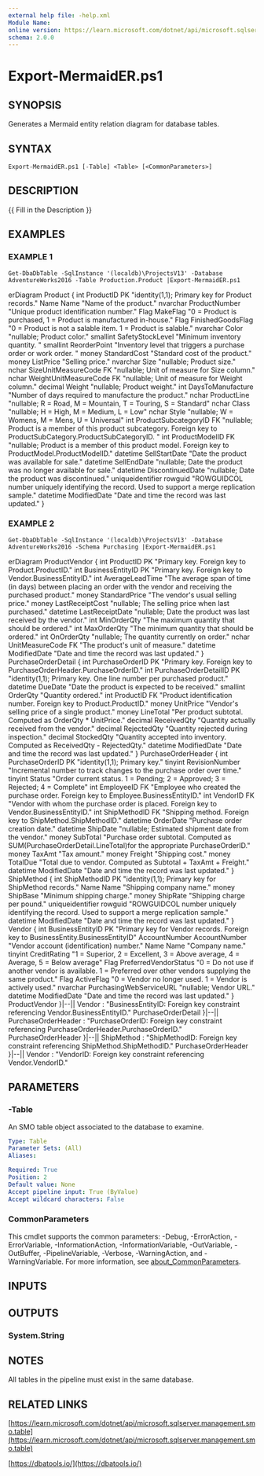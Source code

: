 ```yaml
---
external help file: -help.xml
Module Name:
online version: https://learn.microsoft.com/dotnet/api/microsoft.sqlserver.management.smo.table
schema: 2.0.0
---
```


# Export-MermaidER.ps1

## SYNOPSIS
Generates a Mermaid entity relation diagram for database tables.

## SYNTAX

```
Export-MermaidER.ps1 [-Table] <Table> [<CommonParameters>]
```

## DESCRIPTION
{{ Fill in the Description }}

## EXAMPLES

### EXAMPLE 1
```
Get-DbaDbTable -SqlInstance '(localdb)\ProjectsV13' -Database AdventureWorks2016 -Table Production.Product |Export-MermaidER.ps1
```

erDiagram
Product {
	int ProductID PK "identity(1,1); Primary key for Product records."
	Name Name "Name of the product."
	nvarchar ProductNumber "Unique product identification number."
	Flag MakeFlag "0 = Product is purchased, 1 = Product is manufactured in-house."
	Flag FinishedGoodsFlag "0 = Product is not a salable item.
1 = Product is salable."
	nvarchar Color "nullable; Product color."
	smallint SafetyStockLevel "Minimum inventory quantity.
"
	smallint ReorderPoint "Inventory level that triggers a purchase order or work order.
"
	money StandardCost "Standard cost of the product."
	money ListPrice "Selling price."
	nvarchar Size "nullable; Product size."
	nchar SizeUnitMeasureCode FK "nullable; Unit of measure for Size column."
	nchar WeightUnitMeasureCode FK "nullable; Unit of measure for Weight column."
	decimal Weight "nullable; Product weight."
	int DaysToManufacture "Number of days required to manufacture the product."
	nchar ProductLine "nullable; R = Road, M = Mountain, T = Touring, S = Standard"
	nchar Class "nullable; H = High, M = Medium, L = Low"
	nchar Style "nullable; W = Womens, M = Mens, U = Universal"
	int ProductSubcategoryID FK "nullable; Product is a member of this product subcategory.
Foreign key to ProductSubCategory.ProductSubCategoryID.
"
	int ProductModelID FK "nullable; Product is a member of this product model.
Foreign key to ProductModel.ProductModelID."
	datetime SellStartDate "Date the product was available for sale."
	datetime SellEndDate "nullable; Date the product was no longer available for sale."
	datetime DiscontinuedDate "nullable; Date the product was discontinued."
	uniqueidentifier rowguid "ROWGUIDCOL number uniquely identifying the record.
Used to support a merge replication sample."
	datetime ModifiedDate "Date and time the record was last updated."
}

### EXAMPLE 2
```
Get-DbaDbTable -SqlInstance '(localdb)\ProjectsV13' -Database AdventureWorks2016 -Schema Purchasing |Export-MermaidER.ps1
```

erDiagram
ProductVendor {
	int ProductID PK "Primary key.
Foreign key to Product.ProductID."
	int BusinessEntityID PK "Primary key.
Foreign key to Vendor.BusinessEntityID."
	int AverageLeadTime "The average span of time (in days) between placing an order with the vendor and receiving the purchased product."
	money StandardPrice "The vendor's usual selling price."
	money LastReceiptCost "nullable; The selling price when last purchased."
	datetime LastReceiptDate "nullable; Date the product was last received by the vendor."
	int MinOrderQty "The maximum quantity that should be ordered."
	int MaxOrderQty "The minimum quantity that should be ordered."
	int OnOrderQty "nullable; The quantity currently on order."
	nchar UnitMeasureCode FK "The product's unit of measure."
	datetime ModifiedDate "Date and time the record was last updated."
}
PurchaseOrderDetail {
	int PurchaseOrderID PK "Primary key.
Foreign key to PurchaseOrderHeader.PurchaseOrderID."
	int PurchaseOrderDetailID PK "identity(1,1); Primary key.
One line number per purchased product."
	datetime DueDate "Date the product is expected to be received."
	smallint OrderQty "Quantity ordered."
	int ProductID FK "Product identification number.
Foreign key to Product.ProductID."
	money UnitPrice "Vendor's selling price of a single product."
	money LineTotal "Per product subtotal.
Computed as OrderQty * UnitPrice."
	decimal ReceivedQty "Quantity actually received from the vendor."
	decimal RejectedQty "Quantity rejected during inspection."
	decimal StockedQty "Quantity accepted into inventory.
Computed as ReceivedQty - RejectedQty."
	datetime ModifiedDate "Date and time the record was last updated."
}
PurchaseOrderHeader {
	int PurchaseOrderID PK "identity(1,1); Primary key."
	tinyint RevisionNumber "Incremental number to track changes to the purchase order over time."
	tinyint Status "Order current status.
1 = Pending; 2 = Approved; 3 = Rejected; 4 = Complete"
	int EmployeeID FK "Employee who created the purchase order.
Foreign key to Employee.BusinessEntityID."
	int VendorID FK "Vendor with whom the purchase order is placed.
Foreign key to Vendor.BusinessEntityID."
	int ShipMethodID FK "Shipping method.
Foreign key to ShipMethod.ShipMethodID."
	datetime OrderDate "Purchase order creation date."
	datetime ShipDate "nullable; Estimated shipment date from the vendor."
	money SubTotal "Purchase order subtotal.
Computed as SUM(PurchaseOrderDetail.LineTotal)for the appropriate PurchaseOrderID."
	money TaxAmt "Tax amount."
	money Freight "Shipping cost."
	money TotalDue "Total due to vendor.
Computed as Subtotal + TaxAmt + Freight."
	datetime ModifiedDate "Date and time the record was last updated."
}
ShipMethod {
	int ShipMethodID PK "identity(1,1); Primary key for ShipMethod records."
	Name Name "Shipping company name."
	money ShipBase "Minimum shipping charge."
	money ShipRate "Shipping charge per pound."
	uniqueidentifier rowguid "ROWGUIDCOL number uniquely identifying the record.
Used to support a merge replication sample."
	datetime ModifiedDate "Date and time the record was last updated."
}
Vendor {
	int BusinessEntityID PK "Primary key for Vendor records. 
Foreign key to BusinessEntity.BusinessEntityID"
	AccountNumber AccountNumber "Vendor account (identification) number."
	Name Name "Company name."
	tinyint CreditRating "1 = Superior, 2 = Excellent, 3 = Above average, 4 = Average, 5 = Below average"
	Flag PreferredVendorStatus "0 = Do not use if another vendor is available.
1 = Preferred over other vendors supplying the same product."
	Flag ActiveFlag "0 = Vendor no longer used.
1 = Vendor is actively used."
	nvarchar PurchasingWebServiceURL "nullable; Vendor URL."
	datetime ModifiedDate "Date and time the record was last updated."
}
ProductVendor }|--|| Vendor : "BusinessEntityID: Foreign key constraint referencing Vendor.BusinessEntityID."
PurchaseOrderDetail }|--|| PurchaseOrderHeader : "PurchaseOrderID: Foreign key constraint referencing PurchaseOrderHeader.PurchaseOrderID."
PurchaseOrderHeader }|--|| ShipMethod : "ShipMethodID: Foreign key constraint referencing ShipMethod.ShipMethodID."
PurchaseOrderHeader }|--|| Vendor : "VendorID: Foreign key constraint referencing Vendor.VendorID."

## PARAMETERS

### -Table
An SMO table object associated to the database to examine.

```yaml
Type: Table
Parameter Sets: (All)
Aliases:

Required: True
Position: 2
Default value: None
Accept pipeline input: True (ByValue)
Accept wildcard characters: False
```

### CommonParameters
This cmdlet supports the common parameters: -Debug, -ErrorAction, -ErrorVariable, -InformationAction, -InformationVariable, -OutVariable, -OutBuffer, -PipelineVariable, -Verbose, -WarningAction, and -WarningVariable. For more information, see [about_CommonParameters](http://go.microsoft.com/fwlink/?LinkID=113216).

## INPUTS

## OUTPUTS

### System.String
## NOTES
All tables in the pipeline must exist in the same database.

## RELATED LINKS

[https://learn.microsoft.com/dotnet/api/microsoft.sqlserver.management.smo.table](https://learn.microsoft.com/dotnet/api/microsoft.sqlserver.management.smo.table)

[https://dbatools.io/](https://dbatools.io/)

